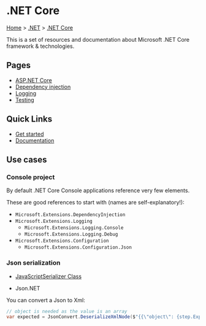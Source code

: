 # .NET Core

[Home](../../readme.md) > [.NET](../dotnet.md) > [.NET Core](./dotnetcore.md)

This is a set of resources and documentation about Microsoft .NET Core framework & technologies.

## Pages

* [ASP.NET Core](./aspnetcore.md)
* [Dependency injection](./dependencyinjection.md)
* [Logging](./logging.md)
* [Testing](./testing.md)

## Quick Links

* [Get started](https://www.microsoft.com/net/learn/get-started/windows)
* [Documentation](https://docs.microsoft.com/en-us/dotnet/core/)

## Use cases

### Console project

By default .NET Core Console applications reference very few elements.

These are good references to start with (names are self-explanatory!):

* `Microsoft.Extensions.DependencyInjection`
* `Microsoft.Extensions.Logging`
  * `Microsoft.Extensions.Logging.Console`
  * `Microsoft.Extensions.Logging.Debug`
* `Microsoft.Extensions.Configuration`
  * `Microsoft.Extensions.Configuration.Json`

### Json serialization

- [JavaScriptSerializer Class](https://msdn.microsoft.com/en-us/library/system.web.script.serialization.javascriptserializer.aspx)

- Json.NET

You can convert a Json to Xml:

```csharp
// object is needed as the value is an array
var expected = JsonConvert.DeserializeXmlNode($"{{\"object\": {step.ExpectedResponseJsonString}}}", "root");
```
